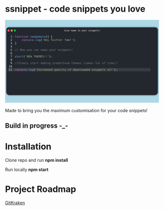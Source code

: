 # ssnippet - code snippets you love

![code-snippet](/src/assets/snippet.png)

Made to bring you the maximum customisation for your code snippets!

## Build in progress -_-

# Installation

Clone repo and run **npm install**

Run locally **npm start**

# Project Roadmap 

[GitKraken](shorturl.at/chpOT)